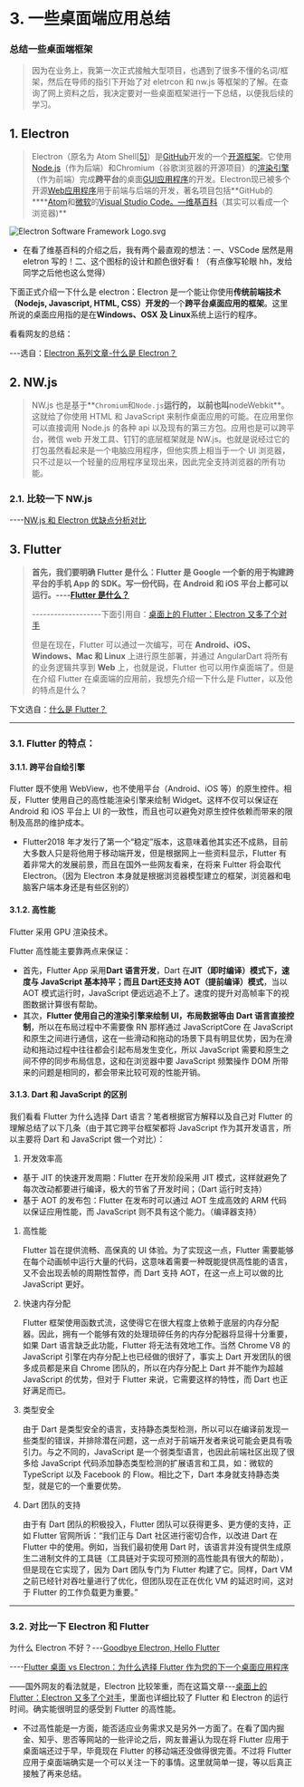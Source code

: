 # 3. 一些桌面端应用总结

### 总结一些桌面端框架

> 因为在业务上，我第一次正式接触大型项目，也遇到了很多不懂的名词/框架，然后在导师的指引下开始了对 eletrcon 和 nw.js 等框架的了解。在查询了网上资料之后，我决定要对一些桌面框架进行一下总结，以便我后续的学习。

## 1. **Electron**

> Electron（原名为 Atom Shell[[5\]](https://zh.wikipedia.org/wiki/Electron#cite_note-5)）是[GitHub](https://zh.wikipedia.org/wiki/GitHub)开发的一个[开源](https://zh.wikipedia.org/wiki/开源)[框架](https://zh.wikipedia.org/wiki/软件框架)。它使用[Node.js](https://zh.wikipedia.org/wiki/Node.js)（作为后端）和Chromium（谷歌浏览器的开源项目）的[渲染引擎](https://zh.wikipedia.org/wiki/渲染引擎)（作为前端）完成**跨平台**的桌面[GUI](https://zh.wikipedia.org/wiki/GUI)[应用程序](https://zh.wikipedia.org/wiki/应用程序)的开发。Electron现已被多个开源[Web应用程序](https://zh.wikipedia.org/wiki/Web应用程序)用于前端与后端的开发，著名项目包括**GitHub的****[Atom](https://zh.wikipedia.org/wiki/Atom_(文字編輯器))和[微软](https://zh.wikipedia.org/wiki/微软)的[Visual Studio Code。—维基百科](https://zh.wikipedia.org/wiki/Visual_Studio_Code)（其实可以看成一个浏览器)\*\*

![Electron Software Framework Logo.svg](https://upload.wikimedia.org/wikipedia/commons/thumb/9/91/Electron_Software_Framework_Logo.svg/128px-Electron_Software_Framework_Logo.svg.png)

- 在看了维基百科的介绍之后，我有两个最直观的想法：一、VSCode 居然是用 eletron 写的！二、这个图标的设计和颜色很好看！（有点像写轮眼 hh，发给同学之后他也这么觉得）

下面正式介绍一下什么是 electron：Electron 是一个能让你使用**传统前端技术（Nodejs, Javascript, HTML, CSS）开发的**一个**跨平台桌面应用的框架**。这里所说的桌面应用指的是在**Windows、OSX 及 Linux**系统上运行的程序。

看看网友的总结：

---选自：[Electron 系列文章-什么是 Electron？](https://juejin.cn/post/6844903777720336392)

## 2. **NW.js**

> NW.js 也是基于**`Chromium`和`Node.js`**运行的， 以前也叫**nodeWebkit**。这就给了你使用 HTML 和 JavaScript 来制作桌面应用的可能。在应用里你可以直接调用 Node.js 的各种 api 以及现有的第三方包。应用也是可以跨平台，微信 web 开发工具、钉钉的底层框架就是 NW.js。也就是说经过它的打包虽然看起来是一个电脑应用程序，但他实质上相当于一个 UI 浏览器，只不过是以一个轻量的应用程序呈现出来，因此完全支持浏览器的所有功能。

### 2.1. 比较一下 NW.js

----[NW.js 和 Electron 优缺点分析对比](https://blog.csdn.net/small_tu/article/details/86606819)

## 3. **Flutter**

> **首先，我们要明确 Flutter 是什么：Flutter 是 Google 一个新的用于构建跨平台的手机 App 的 SDK。写一份代码，在 Android 和 iOS 平台上都可以运行。----[Flutter 是什么？](https://www.jianshu.com/p/51e989500ca3)**
>
> -------------------下面引用自：[桌面上的 Flutter：Electron 又多了个对手](https://juejin.cn/post/6844903744056852487)
>
> 但是在现在，Flutter 可以通过一次编写，可在 **Android、iOS、Windows、Mac 和 Linux** 上进行原生部署，并通过 AngularDart 将所有的业务逻辑共享到 **Web** 上，也就是说，Flutter 也可以用作桌面端了。但是在介绍 Flutter 在桌面端的应用前，我想先介绍一下什么是 Flutter，以及他的特点是什么？

下文选自：[什么是 Flutter？](https://juejin.cn/post/6844903830396616711)

---

### 3.1. Flutter 的特点：

#### 3.1.1. 跨平台自绘引擎

Flutter 既不使用 WebView，也不使用平台（Android、iOS 等）的原生控件。相反，Flutter 使用自己的高性能渲染引擎来绘制 Widget。这样不仅可以保证在 Android 和 iOS 平台上 UI 的一致性，而且也可以避免对原生控件依赖而带来的限制及高昂的维护成本。

- Flutter2018 年才发行了第一个“稳定”版本，这意味着他其实还不成熟，目前大多数人只是将他用于移动端开发，但是根据网上一些资料显示，Flutter 有着非常大的发展前景，而且在国外一些网友看来，在将来 Fultter 将会取代 Electron。（因为 Electron 本身就是根据浏览器模型建立的框架，浏览器和电脑客户端本身还是有些区别的）

#### 3.1.2. 高性能

Flutter 采用 GPU 渲染技术。

Flutter 高性能主要靠两点来保证：

- 首先，Flutter App 采用**Dart 语言开发**，Dart 在**JIT（即时编译）**模式下，速度与 JavaScript 基本持平；而且 Dart**还支持 AOT（提前编译）模式**，当以 AOT 模式运行时，JavaScript 便远远追不上了。速度的提升对高帧率下的视图数据计算很有帮助。
- 其次，**Flutter 使用自己的渲染引擎来绘制 UI，布局数据等由 Dart 语言直接控制**，所以在布局过程中不需要像 RN 那样通过 JavaScriptCore 在 JavaScript 和原生之间进行通信，这在一些滑动和拖动的场景下具有明显优势，因为在滑动和拖动过程中往往都会引起布局发生变化，所以 JavaScript 需要和原生之间不停的同步布局信息，这和在浏览器中要 JavaScript 频繁操作 DOM 所带来的问题是相同的，都会带来比较可观的性能开销。

#### 3.1.3. Dart 和 JavaScript 的区别

我们看看 Flutter 为什么选择 Dart 语言？笔者根据官方解释以及自己对 Flutter 的理解总结了以下几条（由于其它跨平台框架都将 JavaScript 作为其开发语言，所以主要将 Dart 和 JavaScript 做一个对比）：

1. 开发效率高

- 基于 JIT 的快速开发周期：Flutter 在开发阶段采用 JIT 模式，这样就避免了每次改动都要进行编译，极大的节省了开发时间；（Dart 运行时支持）
- 基于 AOT 的发布包：Flutter 在发布时可以通过 AOT 生成高效的 ARM 代码以保证应用性能，而 JavaScript 则不具有这个能力。（编译器支持）

1. 高性能

   Flutter 旨在提供流畅、高保真的 UI 体验。为了实现这一点，Flutter 需要能够在每个动画帧中运行大量的代码，这意味着需要一种既能提供高性能的语言，又不会出现丢帧的周期性暂停，而 Dart 支持 AOT，在这一点上可以做的比 JavaScript 更好。

2. 快速内存分配

   Flutter 框架使用函数式流，这使得它在很大程度上依赖于底层的内存分配器。因此，拥有一个能够有效的处理琐碎任务的内存分配器将显得十分重要，如果 Dart 语言缺乏此功能，Flutter 将无法有效地工作。当然 Chrome V8 的 JavaScript 引擎在内存分配上也已经做的很好了，事实上 Dart 开发团队的很多成员都是来自 Chrome 团队的，所以在内存分配上 Dart 并不能作为超越 JavaScript 的优势，但对于 Flutter 来说，它需要这样的特性，而 Dart 也正好满足而已。

3. 类型安全

   由于 Dart 是类型安全的语言，支持静态类型检测，所以可以在编译前发现一些类型的错误，并排除潜在问题，这一点对于前端开发者来说可能会更具有吸引力。与之不同的，JavaScript 是一个弱类型语言，也因此前端社区出现了很多给 JavaScript 代码添加静态类型检测的扩展语言和工具，如：微软的 TypeScript 以及 Facebook 的 Flow。相比之下，Dart 本身就支持静态类型，就是它的一个重要优势。

4. Dart 团队的支持

   由于有 Dart 团队的积极投入，Flutter 团队可以获得更多、更方便的支持，正如 Flutter 官网所诉：“我们正与 Dart 社区进行密切合作，以改进 Dart 在 Flutter 中的使用。例如，当我们最初使用 Dart 时，该语言并没有提供生成原生二进制文件的工具链（工具链对于实现可预测的高性能具有很大的帮助），但是现在它实现了，因为 Dart 团队专门为 Flutter 构建了它。同样，Dart VM 之前已经针对吞吐量进行了优化，但团队现在正在优化 VM 的延迟时间，这对于 Flutter 的工作负载更为重要。”

---

### 3.2. 对比一下 Electron 和 Flutter

为什么 Electron 不好？---[Goodbye Electron, Hello Flutter](https://medium.com/swlh/goodbye-electron-welcome-flutter-22b3dc10d2f3)

----[Flutter 桌面 vs Electron：为什么选择 Flutter 作为您的下一个桌面应用程序](https://blog.codemagic.io/flutter-vs-electron/)

——国外网友的看法就是，Electron 比较笨重，而在这篇文章---[桌面上的 Flutter：Electron 又多了个对手](https://juejin.cn/post/6844903744056852487)，里面也详细比较了 Flutter 和 Electron 的运行时间。确实能很明显的感受到 Flutter 的高性能。

- 不过高性能是一方面，能否适应业务需求又是另外一方面了。在看了国内掘金、知乎、思否等网站的一些评论之后，网友普遍认为现在将 Flutter 应用于桌面端还过于早，毕竟现在 Flutter 的移动端还没做得很完善。不过将 Flutter 应用于桌面端确实是一个可以关注一下的事情。这里就简单一提，等以后真正接触了再来总结。
